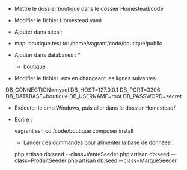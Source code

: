 * Mettre le dossier boutique dans le dossier Homestead/code 

* Modifier le fichier Homestead.yaml
* Ajouter dans sites : 
- map: boutique.test
  to: /home/vagrant/code/boutique/public

* Ajouter dans databases : *
  - boutique

* Modifier le fichier .env en changeant les lignes suivantes : 

DB_CONNECTION=mysql
DB_HOST=127.0.0.1
DB_PORT=3306
DB_DATABASE=boutique
DB_USERNAME=root
DB_PASSWORD=secret

* Exécuter le cmd Windows, puis aller dans le dossier Homestead/ 
* Ecrire :

  vagrant ssh
  cd /code/boutique
  composer install

  * Lancer ces commandes pour alimenter la base de données : 
    
  php artisan db:seed --class=VenteSeeder
  php artisan db:seed --class=ProduitSeeder
  php artisan db:seed --class=MarqueSeeder

 
    
